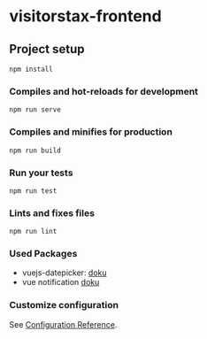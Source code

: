 # visitorstax-frontend

## Project setup
```
npm install
```

### Compiles and hot-reloads for development
```
npm run serve
```

### Compiles and minifies for production
```
npm run build
```

### Run your tests
```
npm run test
```

### Lints and fixes files
```
npm run lint
```

### Used Packages
*  vuejs-datepicker: [doku](https://github.com/charliekassel/vuejs-datepicker#readme)
* vue notification [doku](https://www.npmjs.com/package/vue-notification)

### Customize configuration
See [Configuration Reference](https://cli.vuejs.org/config/).

